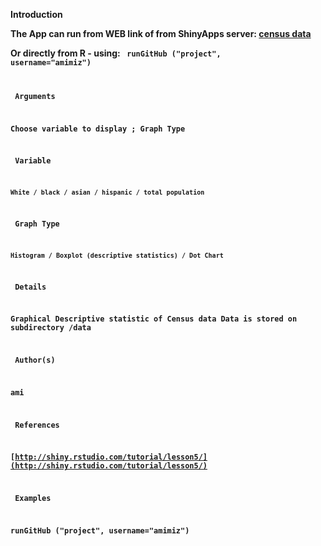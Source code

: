 <b> Introduction

The App can run from WEB link of from ShinyApps server: [census data](https://amimiz.shinyapps.io/Project/)

Or directly from R - using: 
<code> runGitHub ("project", username="amimiz") 

<b> Arguments 

  Choose variable to display ; Graph Type

  <b> Variable	
  
    White / black / asian / hispanic / total population

  <b> Graph Type	 
  
    Histogram / Boxplot (descriptive statistics) / Dot Chart

<b> Details 

  Graphical Descriptive statistic of Census data Data is stored on subdirectory /data

<b> Author(s) 

  ami

<b> References 

  [http://shiny.rstudio.com/tutorial/lesson5/](http://shiny.rstudio.com/tutorial/lesson5/)

<b> Examples </b>

  runGitHub ("project", username="amimiz")
